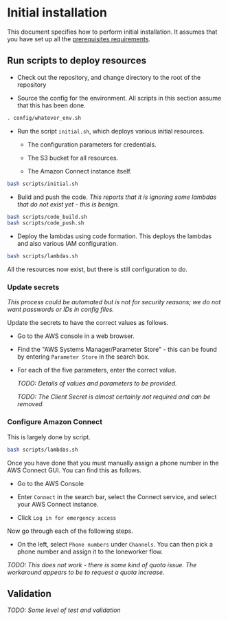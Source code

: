 # Initial installation

This document specifies how to perform initial installation. It assumes that you have set up all the [prerequisites requirements](prereqs.md).

## Run scripts to deploy resources

- Check out the repository, and change directory to the root of the repository

- Source the config for the environment. All scripts in this section assume that this has been done.

~~~bash
. config/whatever_env.sh
~~~

- Run the script `initial.sh`, which deploys various initial resources.

    - The configuration parameters for credentials.

    - The S3 bucket for all resources.

    - The Amazon Connect instance itself.

~~~bash
bash scripts/initial.sh
~~~

- Build and push the code. *This reports that it is ignoring some lambdas that do not exist yet - this is benign.*

~~~bash
bash scripts/code_build.sh
bash scripts/code_push.sh
~~~

- Deploy the lambdas using code formation. This deploys the lambdas and also various IAM configuration.

~~~bash
bash scripts/lambdas.sh
~~~

All the resources now exist, but there is still configuration to do.

### Update secrets

*This process could be automated but is not for security reasons; we do not want passwords or IDs in config files.*

Update the secrets to have the correct values as follows.

- Go to the AWS console in a web browser.

- Find the "AWS Systems Manager/Parameter Store" - this can be found by entering `Parameter Store` in the search box.

- For each of the five parameters, enter the correct value.

    *TODO: Details of values and parameters to be provided.*

    *TODO: The Client Secret is almost certainly not required and can be removed.*

### Configure Amazon Connect

This is largely done by script.

~~~bash
bash scripts/lambdas.sh
~~~

Once you have done that you must manually assign a phone number in the AWS Connect GUI. You can find this as follows.

- Go to the AWS Console

- Enter `Connect` in the search bar, select the Connect service, and select your AWS Connect instance.

- Click `Log in for emergency access`

Now go through each of the following steps.

- On the left, select `Phone numbers` under `Channels`. You can then pick a phone number and assign it to the loneworker flow.

*TODO: This does not work - there is some kind of quota issue. The workaround appears to be to request a quota increase.*

## Validation

*TODO: Some level of test and validation*



